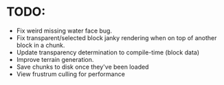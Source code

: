 # TODO:

- Fix weird missing water face bug.
- Fix transparent/selected block janky rendering when on top of another block in a chunk.
- Update transparency determination to compile-time (block data)
- Improve terrain generation.
- Save chunks to disk once they've been loaded
- View frustrum culling for performance
